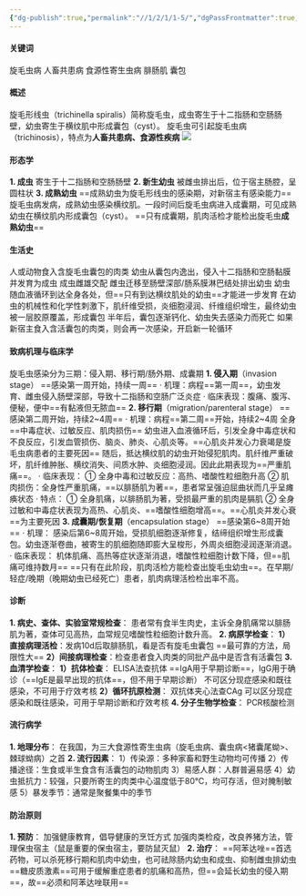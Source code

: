 ```yaml
---
{"dg-publish":true,"permalink":"//1/2/1/1-5/","dgPassFrontmatter":true,"created":"2024-11-07T22:15:11.315+08:00","updated":"2025-02-26T00:34:46.113+08:00"}
---
```



#### 关键词
旋毛虫病 人畜共患病 食源性寄生虫病 腓肠肌 囊包
#### 概述
旋毛形线虫（trichinella spiralis）简称旋毛虫，成虫寄生于十二指肠和空肠肠壁，幼虫寄生于横纹肌中形成囊包（cyst）。
旋毛虫可引起旋毛虫病（trichinosis），特点为**人畜共患病、食源性疾病**
![](https://s1.vika.cn/space/2025/02/25/f315f44f238744e5a6b55226da157cf8)
#### 形态学
**1. 成虫**
寄生于十二指肠和空肠肠壁
**2. 新生幼虫**
被雌虫排出后，位于宿主肠腔，呈圆柱状
**3. 成熟幼虫**
==成熟幼虫为旋毛形线虫的感染期，对新宿主有感染能力==
旋毛虫病发病，成熟幼虫感染横纹肌。一段时间后旋毛虫病进入成囊期，可见成熟幼虫在横纹肌内形成囊包（cyst）。
==只有成囊期，肌肉活检才能检出旋毛虫**成熟幼虫**==
#### 生活史
人或动物食入含旋毛虫囊包的肉类
幼虫从囊包内逸出，侵入十二指肠和空肠黏膜并发育为成虫
成虫雌雄交配
雌虫迁移至肠壁深部/肠系膜淋巴结处排出幼虫
幼虫随血液循环到达全身各处，但==只有到达横纹肌处的幼虫==才能进一步发育
在幼虫的机械性和化学性刺激下，肌纤维受损，炎细胞浸润、纤维组织增生，最终幼虫被一层胶原覆盖，形成囊包
半年后，囊包逐渐钙化、幼虫失去感染力而死亡
如果新宿主食入含活囊包的肉类，则会再一次感染，开启新一轮循环
#### 致病机理与临床学
旋毛虫感染分为三期：侵入期、移行期/肠外期、成囊期
**1. 侵入期**（invasion stage） ==感染第一周开始，持续一周==
    · 机理：病程==第一周==，幼虫发育、雌虫侵入肠壁深部，导致十二指肠和空肠广泛炎症
    · 临床表现：腹痛、腹泻、便秘，便中==有黏液但无脓血==
**2. 移行期**（migration/parenteral stage） ==感染第二周开始，持续2~4周==
    · 机理：病程==第二周==开始，持续2~4周 全身==中毒症状、过敏反应、肌肉损伤==
      幼虫进入血液循环后，引发全身中毒症状和不良反应，引发血管损伤、脑炎、肺炎、心肌炎等。==心肌炎并发心力衰竭是旋毛虫病患者的主要死因==
      随后，抵达横纹肌的幼虫开始侵犯肌肉。肌纤维严重破坏，肌纤维肿胀、横纹消失、间质水肿、炎细胞浸润。因此此期表现为==严重肌痛==。
    · 临床表现：
      ① 全身中毒和过敏反应：高热、嗜酸性粒细胞升高
      ② 肌肉损伤：全身性严重肌痛，==以腓肠肌为著==，患者常呈强迫屈曲状而几乎呈瘫痪状态
    · 特点：
      ① 全身肌痛，以腓肠肌为著，受损最严重的肌肉是膈肌
      ② 全身过敏和中毒症状表现为高热、心肌炎、==嗜酸性细胞增高==。==心肌炎并发心衰==为主要死因
**3. 成囊期/恢复期**（encapsulation stage） ==感染第6~8周开始==
    · 机理：
      感染后第6~8周开始，受损肌细胞逐渐修复，结缔组织增生形成囊包。幼虫逐渐卷曲，被寄生的肌细胞随即膨大呈梭形，外周炎细胞浸润逐渐消退。
    · 临床表现：
      机体肌痛、高热等症状逐渐消退，嗜酸性粒细胞计数下降，但==肌痛可维持数月==
      ==只有在此阶段，肌肉活检方能检查出旋毛虫幼虫==。在早期/轻症/晚期（晚期幼虫已经死亡）患者，肌肉病理活检检出率不高。
#### 诊断
**1. 病史、查体、实验室常规检查**：
    患者常有食半生肉史，主诉全身肌痛常以腓肠肌为著，查体可见高热，血常规见嗜酸性粒细胞计数升高。
**2. 病原学检查**：
    **1）直接病理活检**：发病10d后取腓肠肌，看是否有旋毛虫囊包 ==最可靠的方法，局限性大==
    **2）间接病理检查**：检查患者食入肉类的同批产品中是否含有活囊包
**3. 血清学检查**：
    **1）抗体检查**：
         ELISA法查抗体
         ==IgA用于早期诊断==，IgG用于确诊（==IgE是最早出现的抗体==，但不用于早期诊断）
         不可区分现症感染和既往感染，不可用于疗效考核
    **2）循环抗原检测**：
         双抗体夹心法查CAg
         可以区分现症感染和既往感染，可用于早期诊断和疗效考核
**4. 分子生物学检查**：
    PCR核酸检测
#### 流行病学
**1. 地理分布**：
    在我国，为三大食源性寄生虫病（旋毛虫病、囊虫病<猪囊尾蚴>、棘球蚴病）之首
**2. 流行因素**：
    1）传染源：多种家畜和野生动物均可传播
    2）传播途径：生食或半生食含有活囊包的动物肌肉
    3）易感人群：人群普遍易感
    4）幼虫抵抗力：较强，只要所寄生的肉类中心温度低于80℃，均可存活，但对腌制敏感
    5）暴发季节：通常是聚餐集中的季节
#### 防治原则
**1. 预防**：
    加强健康教育，倡导健康的烹饪方式
    加强肉类检疫，改良养猪方法，管理保虫宿主（鼠是重要的保虫宿主，要防鼠灭鼠）
**2. 治疗**：
    ==阿苯达唑==首选药物，可以杀死移行期和肌肉中幼虫，也可祛除肠内幼虫和成虫、抑制雌虫排幼虫
    ==糖皮质激素==可用于缓解重症患者的肌痛和高热，但==会延长幼虫的侵入期==，故==必须和阿苯达唑联用==
